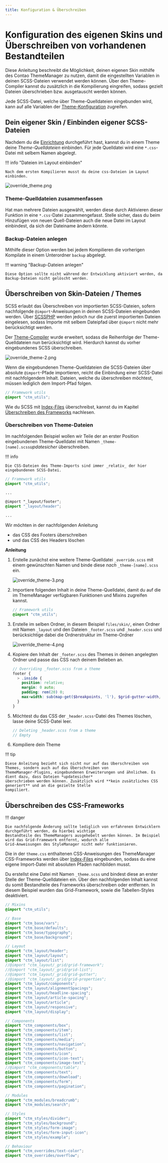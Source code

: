 ```yaml
---
title: Konfiguration & Überschreiben
---
```


# Konfiguration des eigenen Skins und Überschreiben von vorhandenen Bestandteilen

Diese Anleitung beschreibt die Möglichkeit, deinen eigenen Skin mithilfe des Contao ThemeManager zu nutzen, damit die
eingestellten Variablen in deinen SCSS-Dateien verwendet werden können.
Über den Theme-Compiler kannst du zusätzlich in die Kompilierung eingreifen, sodass gezielt Dateien überschrieben bzw.
ausgetauscht werden können.

Jede SCSS-Datei, welche über Theme-Quelldateien eingebunden wird, kann auf alle Variablen der
[Theme-Konfiguration](../../configuration/theme/overview.md) zugreifen.

## Dein eigener Skin / Einbinden eigener SCSS-Dateien

Nachdem du die [Einrichtung](../../installation/setup.md) durchgeführt hast, kannst du in einem Theme deine
_Theme-Quelldateien_ einbinden. Für jede Quelldatei wird eine `*.css`-Datei mit selbem Namen abgelegt.

!!! info "Dateien im Layout einbinden"

    Nach dem ersten Kompilieren musst du deine css-Dateien im Layout einbinden.

![override_theme.png](../../../assets/guides/override_theme.png)

### Theme-Quelldateien zusammenfassen

Hat man mehrere Dateien ausgewählt, werden diese durch Aktivieren dieser Funktion in eine `*.css`-Datei zusammengefasst.
Stelle sicher, dass du beim Hinzufügen von neuen Quell-Dateien auch die neue Datei im Layout einbindest, da sich der
Dateiname ändern könnte.

### Backup-Dateien anlegen

Mithilfe dieser Option werden bei jedem Kompilieren die vorherigen Kompilate in einem Unterordner `backup` abgelegt.

!!! warning "Backup-Dateien anlegen"

    Diese Option sollte nicht während der Entwicklung aktiviert werden, da Backup-Dateien nicht gelöscht werden.

## Überschreiben von Skin-Dateien / Themes

SCSS erlaubt das Überschreiben von importierten SCSS-Dateien, sofern nachfolgende `@import`-Anweisungen in deinen
SCSS-Dateien eingebunden werden. Über [SCSSPHP](https://github.com/scssphp/scssphp) werden jedoch nur die zuerst
importierten Dateien eingelesen, sodass Importe mit selbem Dateipfad über `@import` nicht mehr berücksichtigt werden.

Der [Theme-Compiler](https://github.com/oveleon/contao-theme-compiler-bundle) wurde erweitert, sodass die Reihenfolge
der Theme-Quelldateien nun berücksichtigt wird. Hierdurch kannst du vorher eingebundenes SCSS überschreiben.

![override_theme-2.png](../../../assets/guides/override_theme-2.png)

Wenn die eingebundenen Theme-Quelldateien die SCSS-Dateien über absolute `@import`-Pfade importieren, reicht die
Einbindung einer SCSS-Datei mit nachfolgendem Inhalt. Dateien, welche du überschreiben möchtest, müssen lediglich dem
Import-Pfad folgen.
```scss
// Framework utils
@import "ctm_utils";
```

Wie du SCSS mit [Index-Files](https://sass-lang.com/documentation/at-rules/import/#index-files) überschreibst, kannst du
im Kapitel [Überschreiben des Frameworks](#uberschreiben-des-css-frameworks) nachlesen.

### Überschreiben von Theme-Dateien

Im nachfolgenden Beispiel wollen wir Teile der an erster Position eingebundenen Theme-Quelldatei mit Namen
`_theme-[name].scss`_updatesicher_ überschreiben.

!!! info

    Die CSS-Dateien des Theme-Imports sind immer _relativ_ der hier eingebundenen SCSS-Datei.

```scss title="Originales Theme (_theme-[name].scss)"
// Framework utils
@import "ctm_utils";

...

@import "_layout/footer";
@import "_layout/header";

...
```

Wir möchten in der nachfolgenden Anleitung

- das CSS des Footers überschreiben
- und das CSS des Headers löschen

**Anleitung**

   1. Erstelle zunächst eine weitere Theme-Quelldatei `_override.scss` mit einem gewünschten Namen und binde diese *nach*
      `_theme-[name].scss` ein.

      ![override_theme-3.png](../../../assets/guides/override_theme-3.png)

   2. Importiere folgenden Inhalt in deine Theme-Quelldatei, damit du auf die im ThemeManager verfügbaren Funktionen
      und Mixins zugreifen kannst.

      ```scss title="_override.scss"
      // Framework utils
      @import "ctm_utils";
      ```

   3. Erstelle im selben Ordner, in diesem Beispiel `files/skin/`, einen Ordner mit Namen `_layout` und den Dateien
      `_footer.scss` und `_header.scss` und berücksichtige dabei die Ordnerstruktur im Theme-Ordner

      ![override_theme-4.png](../../../assets/guides/override_theme-4.png)

   4. Kopiere den Inhalt der `_footer.scss` des Themes in deinen angelegten Ordner und passe das CSS nach deinem Belieben
      an.

      ```scss title="_layout/_footer.scss"
      // Overriding _footer.scss from a theme
      footer {
        > .inside {
          position: relative;
          margin: 0 auto;
          padding: rem(20) 0;
          max-width: sub(map-get($breakpoints, 'l'), $grid-gutter-width, 'px');
        }
      }
      ```

   5. Möchtest du das CSS der `_header.scss`-Datei des Themes löschen, lasse deine SCSS-Datei leer.

      ```scss title="_layout/_header.scss"
      // Deleting _header.scss from a theme
      // Empty
      ```

   6. Kompiliere dein Theme

!!! tip

    Diese Anleitung bezieht sich nicht nur auf das Überschreiben von Themes, sondern auch auf das Überschreiben von
    ThemeManager-Plugins, eingebundenen Erweiterungen und ähnlichem. Es dient dazu, dass Dateien *updatesicher*
    überschrieben werden können. Zusätzlich wird **kein zusätzliches CSS generiert** und an die gezielte Stelle
    kompiliert.


## Überschreiben des CSS-Frameworks

!!! danger

    Die nachfolgende Änderung sollte lediglich von erfahrenen Entwicklern durchgeführt werden, da hierbei wichtige
    Bestandteile des ThemeManagers ausgehebelt werden können. Im Beispiel wird das Grid-Framework entfernt, wodurch alle
    Grid-Anweisungen des StyleManager nicht mehr funktionieren.

Die in der `theme.css` enthaltenen CSS-Anweisungen des ThemeManager CSS-Frameworks werden über
[Index-Files](https://sass-lang.com/documentation/at-rules/import/#index-files) eingebunden, sodass du eine eigene
Import-Datei mit absoluten Pfaden nachbilden musst.

Du erstellst eine Datei mit Namen `_theme.scss` und bindest diese an erster Stelle der Theme-Quelldateien ein.
Über den nachfolgenden Inhalt kannst du somit Bestandteile des Frameworks überschreiben oder entfernen.
In diesem Beispiel wurden das Grid-Framework, sowie die Tabellen-Styles deaktiviert.

```scss title="ThemeManager Framework Import-Datei"
// Mixins
@import "ctm_utils";

// Base
@import "ctm_base/vars";
@import "ctm_base/defaults";
@import "ctm_base/typography";
@import "ctm_base/background";

// Layout
@import "ctm_layout/header";
@import "ctm_layout/layout";
@import "ctm_layout/list";
//@import "ctm_layout/_grid/grid-framework";
//@import "ctm_layout/_grid/grid-list";
//@import "ctm_layout/_grid/grid-gutter";
//@import "ctm_layout/_grid/grid-properties";
@import "ctm_layout/components";
@import "ctm_layout/alignmentSpacings";
@import "ctm_layout/headline-spacing";
@import "ctm_layout/article-spacing";
@import "ctm_layout/article";
@import "ctm_layout/responsive";
@import "ctm_layout/display";

// Components
@import "ctm_components/box";
@import "ctm_components/item";
@import "ctm_components/list";
@import "ctm_components/media";
@import "ctm_components/navigation";
@import "ctm_components/button";
@import "ctm_components/icon";
@import "ctm_components/icon-text";
@import "ctm_components/image-text";
//@import "ctm_components/table";
@import "ctm_components/text";
@import "ctm_components/download";
@import "ctm_components/form";
@import "ctm_components/pagination";

// Modules
@import "ctm_modules/breadcrumb";
@import "ctm_modules/search";

// Styles
@import "ctm_styles/divider";
@import "ctm_styles/background";
@import "ctm_styles/form-image";
@import "ctm_styles/form-input-icon";
@import "ctm_styles/example";

// Behaviour
@import "ctm_overrides/text-color";
@import "ctm_overrides/overflow";
```
